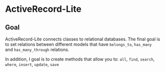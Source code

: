 # ActiveRecord-Lite

## Goal

ActiveRecord-Lite connects classes to relational databases. The final goal is to set relations between different models that have `belongs_to`, `has_many` and `has_many_through` relations.

In addition, I goal is to create methods that allow you to:
  `all`,
  `find`,
  `search`, 
  `where`, 
  `insert`,
  `update`,
  `save`

